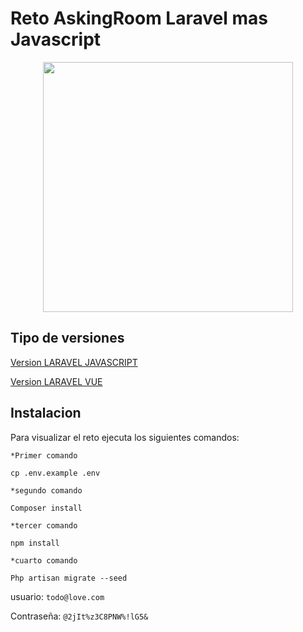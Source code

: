# Reto AskingRoom Laravel mas Javascript
<p align="center"><a href="http://askingroom.com/" target="_blank"><img src="https://s3.amazonaws.com/eventtia/event_files/58213/large/askingroom16069611611606961161.png?1606961160" width="400"></a></p>

## Tipo de versiones



[Version LARAVEL JAVASCRIPT](https://github.com/MAGODMA96/reto-AskingRoom/tree/Vue)    

[Version LARAVEL VUE](https://github.com/MAGODMA96/reto-AskingRoom/tree/master)


## Instalacion

Para visualizar el reto ejecuta los siguientes comandos:

`*Primer comando`
```
cp .env.example .env
```

`*segundo comando`
```
Composer install
```

`*tercer comando`
```
npm install
```

`*cuarto comando`
```
Php artisan migrate --seed
```

usuario: `todo@love.com`

Contraseña: `@2jIt%z3C8PNW%!lG5&`
